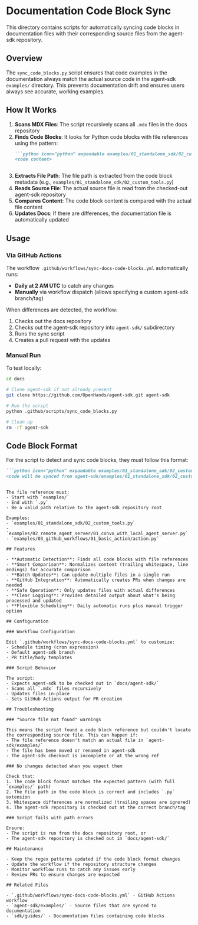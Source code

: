 # Documentation Code Block Sync

This directory contains scripts for automatically syncing code blocks in documentation files with their corresponding source files from the agent-sdk repository.

## Overview

The `sync_code_blocks.py` script ensures that code examples in the documentation always match the actual source code in the agent-sdk `examples/` directory. This prevents documentation drift and ensures users always see accurate, working examples.

## How It Works

1. **Scans MDX Files**: The script recursively scans all `.mdx` files in the docs repository
2. **Finds Code Blocks**: It looks for Python code blocks with file references using the pattern:
   ```markdown
   ```python icon="python" expandable examples/01_standalone_sdk/02_custom_tools.py
   <code content>
   ```
   ```
3. **Extracts File Path**: The file path is extracted from the code block metadata (e.g., `examples/01_standalone_sdk/02_custom_tools.py`)
4. **Reads Source File**: The actual source file is read from the checked-out agent-sdk repository
5. **Compares Content**: The code block content is compared with the actual file content
6. **Updates Docs**: If there are differences, the documentation file is automatically updated

## Usage

### Via GitHub Actions

The workflow `.github/workflows/sync-docs-code-blocks.yml` automatically runs:
- **Daily at 2 AM UTC** to catch any changes
- **Manually** via workflow dispatch (allows specifying a custom agent-sdk branch/tag)

When differences are detected, the workflow:
1. Checks out the docs repository
2. Checks out the agent-sdk repository into `agent-sdk/` subdirectory
3. Runs the sync script
4. Creates a pull request with the updates

### Manual Run

To test locally:

```bash
cd docs

# Clone agent-sdk if not already present
git clone https://github.com/OpenHands/agent-sdk.git agent-sdk

# Run the script
python .github/scripts/sync_code_blocks.py

# Clean up
rm -rf agent-sdk
```

## Code Block Format

For the script to detect and sync code blocks, they must follow this format:

```markdown
```python icon="python" expandable examples/01_standalone_sdk/02_custom_tools.py
<code will be synced from agent-sdk/examples/01_standalone_sdk/02_custom_tools.py>
```
```

The file reference must:
- Start with `examples/`
- End with `.py`
- Be a valid path relative to the agent-sdk repository root

Examples:
- `examples/01_standalone_sdk/02_custom_tools.py`
- `examples/02_remote_agent_server/01_convo_with_local_agent_server.py`
- `examples/03_github_workflows/01_basic_action/action.py`

## Features

- **Automatic Detection**: Finds all code blocks with file references
- **Smart Comparison**: Normalizes content (trailing whitespace, line endings) for accurate comparison
- **Batch Updates**: Can update multiple files in a single run
- **GitHub Integration**: Automatically creates PRs when changes are needed
- **Safe Operation**: Only updates files with actual differences
- **Clear Logging**: Provides detailed output about what's being processed and updated
- **Flexible Scheduling**: Daily automatic runs plus manual trigger option

## Configuration

### Workflow Configuration

Edit `.github/workflows/sync-docs-code-blocks.yml` to customize:
- Schedule timing (cron expression)
- Default agent-sdk branch
- PR title/body templates

### Script Behavior

The script:
- Expects agent-sdk to be checked out in `docs/agent-sdk/`
- Scans all `.mdx` files recursively
- Updates files in-place
- Sets GitHub Actions output for PR creation

## Troubleshooting

### "Source file not found" warnings

This means the script found a code block reference but couldn't locate the corresponding source file. This can happen if:
- The file reference doesn't match an actual file in `agent-sdk/examples/`
- The file has been moved or renamed in agent-sdk
- The agent-sdk checkout is incomplete or at the wrong ref

### No changes detected when you expect them

Check that:
1. The code block format matches the expected pattern (with full `examples/` path)
2. The file path in the code block is correct and includes `.py` extension
3. Whitespace differences are normalized (trailing spaces are ignored)
4. The agent-sdk repository is checked out at the correct branch/tag

### Script fails with path errors

Ensure:
- The script is run from the docs repository root, or
- The agent-sdk repository is checked out in `docs/agent-sdk/`

## Maintenance

- Keep the regex patterns updated if the code block format changes
- Update the workflow if the repository structure changes
- Monitor workflow runs to catch any issues early
- Review PRs to ensure changes are expected

## Related Files

- `.github/workflows/sync-docs-code-blocks.yml` - GitHub Actions workflow
- `agent-sdk/examples/` - Source files that are synced to documentation
- `sdk/guides/` - Documentation files containing code blocks
